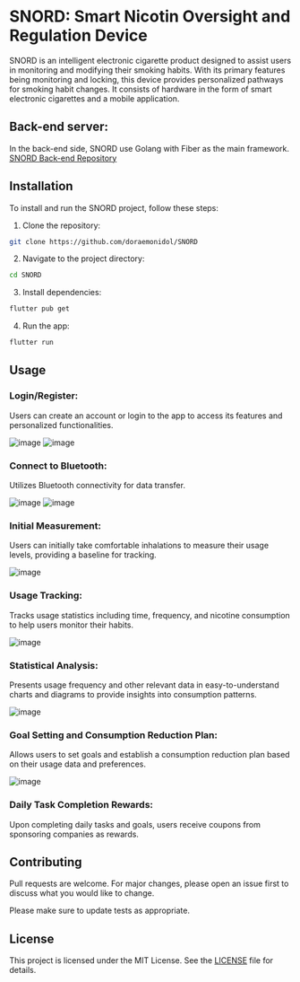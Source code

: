 # SNORD: Smart Nicotin Oversight and Regulation Device

SNORD is an intelligent electronic cigarette product designed to assist users in monitoring and modifying their smoking habits. With its primary features being monitoring and locking, this device provides personalized pathways for smoking habit changes. It consists of hardware in the form of smart electronic cigarettes and a mobile application.

## Back-end server:

In the back-end side, SNORD use Golang with Fiber as the main framework. [SNORD Back-end Repository](https://github.com/YangTuanAnh/solution_challenge_golang_server)

## Installation
To install and run the SNORD project, follow these steps:
1. Clone the repository: 
```bash
git clone https://github.com/doraemonidol/SNORD
```

2. Navigate to the project directory: 
```bash
cd SNORD
```

3. Install dependencies: 
```bash
flutter pub get
```

4. Run the app: 
```bash
flutter run
```

## Usage

### Login/Register:
Users can create an account or login to the app to access its features and personalized functionalities.

![image](https://github.com/doraemonidol/SNORD/assets/87884396/f1ab8550-0b48-47bf-8010-d1f1b268d986)
![image](https://github.com/doraemonidol/SNORD/assets/87884396/dc10081a-3ba1-42b0-badd-a7399a944a4a)

### Connect to Bluetooth:
Utilizes Bluetooth connectivity for data transfer.

![image](https://github.com/doraemonidol/SNORD/assets/87884396/a047f7d1-843d-4e5d-b954-b89afee6f55d)
![image](https://github.com/doraemonidol/SNORD/assets/87884396/2f3cee84-7684-4263-81c6-82479dcf5e32)

### Initial Measurement:
Users can initially take comfortable inhalations to measure their usage levels, providing a baseline for tracking.

![image](https://github.com/doraemonidol/SNORD/assets/87884396/fcdad4f4-4abf-4408-bd03-cb08d00e56fb)

### Usage Tracking:
Tracks usage statistics including time, frequency, and nicotine consumption to help users monitor their habits.

![image](https://github.com/doraemonidol/SNORD/assets/87884396/b7ae3fdc-d8ab-428f-beea-233502da04a9)

### Statistical Analysis:
Presents usage frequency and other relevant data in easy-to-understand charts and diagrams to provide insights into consumption patterns.

![image](https://github.com/doraemonidol/SNORD/assets/87884396/ea42e7b2-6456-462d-bd53-eaab7487b87c)

### Goal Setting and Consumption Reduction Plan:
Allows users to set goals and establish a consumption reduction plan based on their usage data and preferences.

![image](https://github.com/doraemonidol/SNORD/assets/87884396/5c343154-2cef-4838-85ed-5130c8d38f23)

### Daily Task Completion Rewards:
Upon completing daily tasks and goals, users receive coupons from sponsoring companies as rewards.

## Contributing

Pull requests are welcome. For major changes, please open an issue first
to discuss what you would like to change.

Please make sure to update tests as appropriate.

## License

This project is licensed under the MIT License. See the [LICENSE](https://choosealicense.com/licenses/mit/) file for details.
